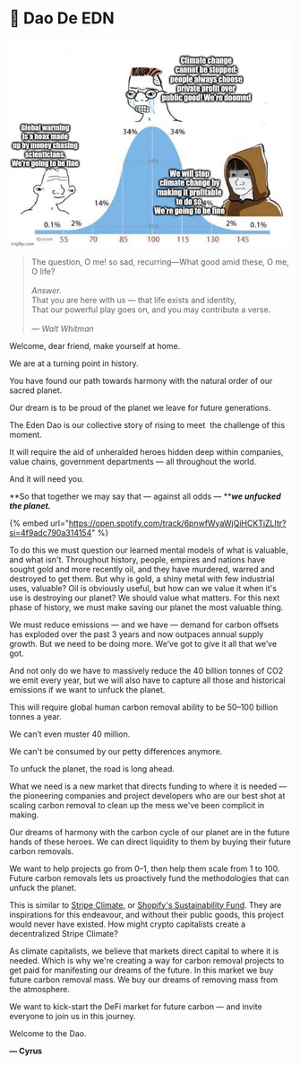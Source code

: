 # 🌱 Dao De EDN

![](<.gitbook/assets/image (22).png>)

> The question, O me! so sad, recurring—What good amid these, O me, O life?\
> \
> _Answer._\
> That you are here with us — that life exists and identity,\
> That our powerful play goes on, and you may contribute a verse.\
> \
> _— Walt Whitman_

Welcome, dear friend, make yourself at home.

We are at a turning point in history.

You have found our path towards harmony with the natural order of our sacred planet.

Our dream is to be proud of the planet we leave for future generations.

The Eden Dao is our collective story of rising to meet  the challenge of this moment.

It will require the aid of unheralded heroes hidden deep within companies, value chains, government departments — all throughout the world.

And it will need you.

**So that together we may say that — against all odds — **_**we unfucked the planet.**_

{% embed url="https://open.spotify.com/track/6pnwfWyaWjQiHCKTiZLItr?si=4f9adc790a314154" %}

To do this we must question our learned mental models of what is valuable, and what isn't. Throughout history, people, empires and nations have sought gold and more recently oil, and they have murdered, warred and destroyed to get them. But why is gold, a shiny metal with few industrial uses, valuable? Oil is obviously useful, but how can we value it when it's use is destroying our planet? We should value what matters. For this next phase of history, we must make saving our planet the most valuable thing.

We must reduce emissions — and we have — demand for carbon offsets has exploded over the past 3 years and now outpaces annual supply growth. But we need to be doing more. We’ve got to give it all that we’ve got.

And not only do we have to massively reduce the 40 billion tonnes of CO2 we emit every year, but we will also have to capture all those and historical emissions if we want to unfuck the planet.

This will require global human carbon removal ability to be 50–100 billion tonnes a year.

We can’t even muster 40 million.

We can't be consumed by our petty differences anymore.

To unfuck the planet, the road is long ahead.

What we need is a new market that directs funding to where it is needed — the pioneering companies and project developers who are our best shot at scaling carbon removal to clean up the mess we've been complicit in making.

Our dreams of harmony with the carbon cycle of our planet are in the future hands of these heroes. We can direct liquidity to them by buying their future carbon removals.

We want to help projects go from 0–1, then help them scale from 1 to 100. Future carbon removals lets us proactively fund the methodologies that can unfuck the planet.

This is similar to [Stripe Climate](https://stripe.com/climate), or [Shopify's Sustainability Fund](https://cdn.shopify.com/static/sustainability/How-to-Kick-Start-the-Carbon-Removal-Market\_Shopifys-Playbook.pdf). They are inspirations for this endeavour, and without their public goods, this project would never have existed. How might crypto capitalists create a decentralized Stripe Climate?

As climate capitalists, we believe that markets direct capital to where it is needed. Which is why we're creating a way for carbon removal projects to get paid for manifesting our dreams of the future. In this market we buy future carbon removal mass. We buy our dreams of removing mass from the atmosphere.

We want to kick-start the DeFi market for future carbon — and invite everyone to join us in this journey.

Welcome to the Dao.

**— Cyrus**
